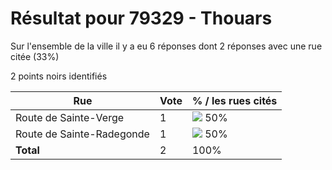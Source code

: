 # Résultat pour 79329 - Thouars

Sur l'ensemble de la ville il y a eu 6 réponses dont 2 réponses avec une rue citée (33%)

2 points noirs identifiés

| Rue | Vote | % / les rues cités|
|-----|------|-------------------|
| Route de Sainte-Verge | 1 | <img src="../../img/bar_50.gif" />&nbsp;50%|
| Route de Sainte-Radegonde | 1 | <img src="../../img/bar_50.gif" />&nbsp;50%|
| **Total** | 2 | 100%|
